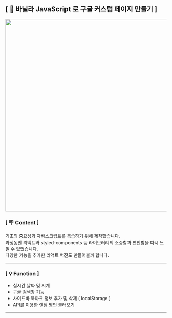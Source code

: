 ## [ 📌 바닐라 JavaScript 로 구글 커스텀 페이지 만들기 ]

<img width="600px" src="https://blog.kakaocdn.net/dn/bHSz0F/btsqKhvmEHC/Pi9IyJmZNediG6zFjJSG8k/img.gif">

### [ 🪧 Content ]
기초의 중요성과 자바스크립트를 복습하기 위해 제작했습니다. <br/>
과정동안 리액트와 styled-components 등 라이브러리의 소중함과 편안함을 다시 느낄 수 있었습니다. <br/>
다양한 기능을 추가한 리액트 버전도 만들어볼까 합니다. <p/>

***

### [ 💡 Function ]
+ 실시간 날짜 및 시계
+ 구글 검색창 기능
+ 사이드바 북마크 정보 추가 및 삭제 ( localStorage ) 
+ API를 이용한 랜덤 명언 불러오기

***
